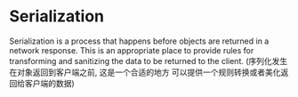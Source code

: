 # Serialization

Serialization is a process that happens before objects are returned in a network response. This is
an appropriate place to provide rules for transforming and sanitizing the data to be returned to the client.
(序列化发生在对象返回到客户端之前, 这是一个合适的地方 可以提供一个规则转换或者美化返回给客户端的数据)

```ts

```
